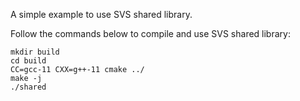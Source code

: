 <!--
  ~ Copyright 2025 Intel Corporation
  ~
  ~ Licensed under the Apache License, Version 2.0 (the "License");
  ~ you may not use this file except in compliance with the License.
  ~ You may obtain a copy of the License at
  ~
  ~     http://www.apache.org/licenses/LICENSE-2.0
  ~
  ~ Unless required by applicable law or agreed to in writing, software
  ~ distributed under the License is distributed on an "AS IS" BASIS,
  ~ WITHOUT WARRANTIES OR CONDITIONS OF ANY KIND, either express or implied.
  ~ See the License for the specific language governing permissions and
  ~ limitations under the License.
-->

A simple example to use SVS shared library.

Follow the commands below to compile and use SVS shared library:

```
mkdir build
cd build
CC=gcc-11 CXX=g++-11 cmake ../
make -j
./shared
```
